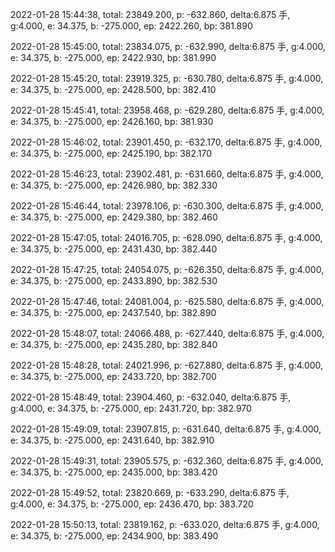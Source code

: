 2022-01-28 15:44:38, total: 23849.200, p: -632.860, delta:6.875 手, g:4.000, e: 34.375, b: -275.000, ep: 2422.260, bp: 381.890

2022-01-28 15:45:00, total: 23834.075, p: -632.990, delta:6.875 手, g:4.000, e: 34.375, b: -275.000, ep: 2422.930, bp: 381.990

2022-01-28 15:45:20, total: 23919.325, p: -630.780, delta:6.875 手, g:4.000, e: 34.375, b: -275.000, ep: 2428.500, bp: 382.410

2022-01-28 15:45:41, total: 23958.468, p: -629.280, delta:6.875 手, g:4.000, e: 34.375, b: -275.000, ep: 2426.160, bp: 381.930

2022-01-28 15:46:02, total: 23901.450, p: -632.170, delta:6.875 手, g:4.000, e: 34.375, b: -275.000, ep: 2425.190, bp: 382.170

2022-01-28 15:46:23, total: 23902.481, p: -631.660, delta:6.875 手, g:4.000, e: 34.375, b: -275.000, ep: 2426.980, bp: 382.330

2022-01-28 15:46:44, total: 23978.106, p: -630.300, delta:6.875 手, g:4.000, e: 34.375, b: -275.000, ep: 2429.380, bp: 382.460

2022-01-28 15:47:05, total: 24016.705, p: -628.090, delta:6.875 手, g:4.000, e: 34.375, b: -275.000, ep: 2431.430, bp: 382.440

2022-01-28 15:47:25, total: 24054.075, p: -626.350, delta:6.875 手, g:4.000, e: 34.375, b: -275.000, ep: 2433.890, bp: 382.530

2022-01-28 15:47:46, total: 24081.004, p: -625.580, delta:6.875 手, g:4.000, e: 34.375, b: -275.000, ep: 2437.540, bp: 382.890

2022-01-28 15:48:07, total: 24066.488, p: -627.440, delta:6.875 手, g:4.000, e: 34.375, b: -275.000, ep: 2435.280, bp: 382.840

2022-01-28 15:48:28, total: 24021.996, p: -627.880, delta:6.875 手, g:4.000, e: 34.375, b: -275.000, ep: 2433.720, bp: 382.700

2022-01-28 15:48:49, total: 23904.460, p: -632.040, delta:6.875 手, g:4.000, e: 34.375, b: -275.000, ep: 2431.720, bp: 382.970

2022-01-28 15:49:09, total: 23907.815, p: -631.640, delta:6.875 手, g:4.000, e: 34.375, b: -275.000, ep: 2431.640, bp: 382.910

2022-01-28 15:49:31, total: 23905.575, p: -632.360, delta:6.875 手, g:4.000, e: 34.375, b: -275.000, ep: 2435.000, bp: 383.420

2022-01-28 15:49:52, total: 23820.669, p: -633.290, delta:6.875 手, g:4.000, e: 34.375, b: -275.000, ep: 2436.470, bp: 383.720

2022-01-28 15:50:13, total: 23819.162, p: -633.020, delta:6.875 手, g:4.000, e: 34.375, b: -275.000, ep: 2434.900, bp: 383.490